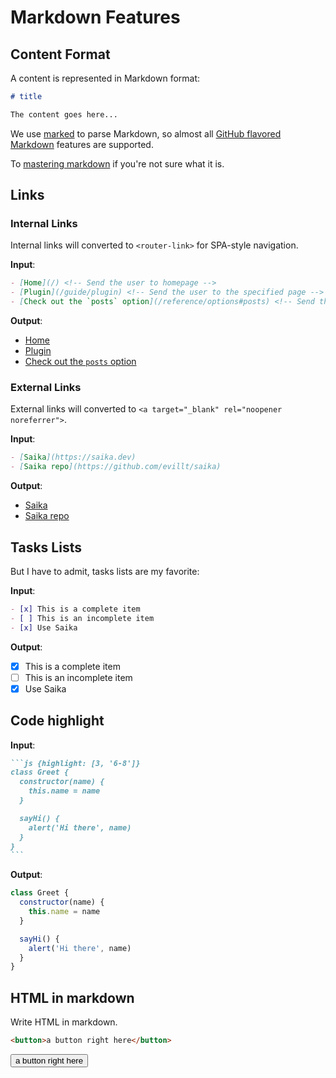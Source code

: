 # Markdown Features

## Content Format

A content is represented in Markdown format:

```markdown
# title

The content goes here...
```

We use [marked](https://marked.js.org) to parse Markdown, so almost all [GitHub flavored Markdown](https://github.github.com/gfm/) features are supported.

To [mastering markdown](https://guides.github.com/features/mastering-markdown/) if you're not sure what it is.

## Links

### Internal Links

Internal links will converted to `<router-link>` for SPA-style navigation.

__Input__:

```markdown
- [Home](/) <!-- Send the user to homepage -->
- [Plugin](/guide/plugin) <!-- Send the user to the specified page -->
- [Check out the `posts` option](/reference/options#posts) <!-- Send the user to the specified page with anchor -->
```

__Output__:

- [Home](/) <!-- Send the user to homepage -->
- [Plugin](/guide/plugin) <!-- Send the user to the specified page -->
- [Check out the `posts` option](/reference/options#posts) <!-- Send the user to the specified page with anchor -->

### External Links

External links will converted to `<a target="_blank" rel="noopener noreferrer">`.

__Input__:

```markdown
- [Saika](https://saika.dev)
- [Saika repo](https://github.com/evillt/saika)
```

__Output__:

- [Saika](https://saika.dev)
- [Saika repo](https://github.com/evillt/saika)

## Tasks Lists

But I have to admit, tasks lists are my favorite:

__Input__:

```markdown
- [x] This is a complete item
- [ ] This is an incomplete item
- [x] Use Saika
```

__Output__:

- [x] This is a complete item
- [ ] This is an incomplete item
- [x] Use Saika

## Code highlight

__Input__:

````markdown
```js {highlight: [3, '6-8']}
class Greet {
  constructor(name) {
    this.name = name
  }

  sayHi() {
    alert('Hi there', name)
  }
}
```
````

__Output__:

```js {highlight: [3, '6-8']}
class Greet {
  constructor(name) {
    this.name = name
  }

  sayHi() {
    alert('Hi there', name)
  }
}
```

## HTML in markdown

Write HTML in markdown.

```html
<button>a button right here</button>
```

<button>a button right here</button>
